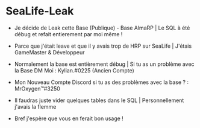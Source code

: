 # SeaLife-Leak

- Je décide de Leak cette Base (Publique) - Base AlmaRP | Le SQL à été débug et refait entierement par moi même !

- Parce que j'était leave et que il y avais trop de HRP sur SeaLife | J'étais GameMaster & Développeur

- Normalement la base est entièrement débug | Si tu as un problème avec la Base DM Moi : Kylian.#0225 (Ancien Compte) 

- Mon Nouveau Compte Discord si tu as des problèmes avec la base ? : MrOxygen™#3250

- Il faudras juste vider quelques tables dans le SQL | Personnellement j'avais la flemme 

- Bref j'espère que vous en ferait bon usage !
